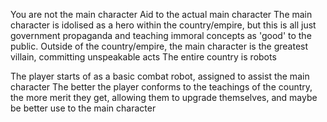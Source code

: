You are not the main character
	Aid to the actual main character
The main character is idolised as a hero within the country/empire, but this is all just government propaganda and teaching immoral concepts as 'good' to the public.
Outside of the country/empire, the main character is the greatest villain, committing unspeakable acts
The entire country is robots

The player starts of as a basic combat robot, assigned to assist the main character
The better the player conforms to the teachings of the country, the more merit they get, allowing them to upgrade themselves, and maybe be better use to the main character

